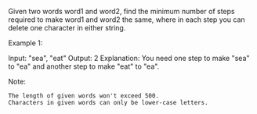  Given two words word1 and word2, find the minimum number of steps required to make word1 and word2 the same, where in each step you can delete one character in either string.

Example 1:

Input: "sea", "eat"
Output: 2
Explanation: You need one step to make "sea" to "ea" and another step to make "eat" to "ea".

Note:

    The length of given words won't exceed 500.
    Characters in given words can only be lower-case letters.
